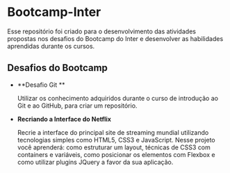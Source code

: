 # Bootcamp-Inter

Esse repositório foi criado para o desenvolvimento das atividades propostas nos desafios do Bootcamp do Inter e desenvolver as habilidades aprendidas durante os cursos.

##  Desafios do Bootcamp

- **Desafio Git **

  Utilizar os conhecimento adquiridos durante o curso de introdução ao Git e ao GitHub, para criar um repositório.
  
- **Recriando a Interface do Netflix**

  Recrie a interface do principal site de streaming mundial utilizando tecnologias simples como HTML5, CSS3 e JavaScript. Nesse projeto você aprenderá: como estruturar um layout, técnicas de CSS3 com containers e variáveis, como posicionar os elementos com Flexbox e como utilizar plugins JQuery a favor da sua aplicação.



​		